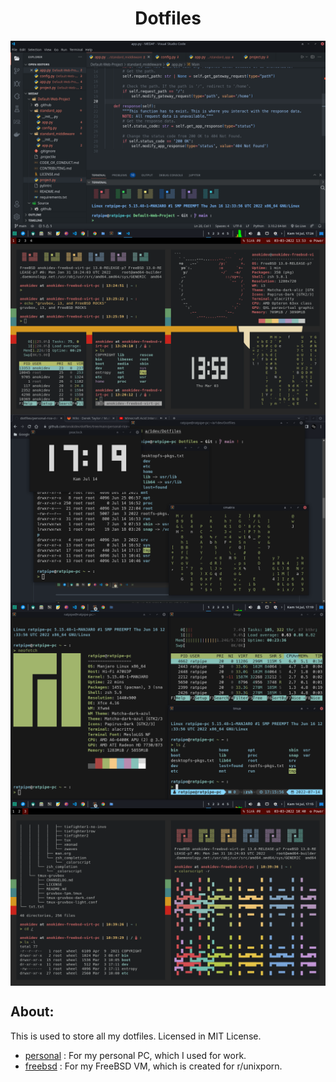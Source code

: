 <div style="display: flex; justify-content: center; flex-direction: column;" align="center">
		<h1>Dotfiles</h1>
		<img src="./personal/showcases/4.png"/>
		<img src="./freebsd/showcases/1.png"/>
		<img src="./personal/showcases/3.png"/>
		<img src="./personal/showcases/1.png"/>
		<img src="./freebsd/showcases/3.png/">
</div>

## About:

This is used to store all my dotfiles.
Licensed in MIT License.

- [personal](./personal/README.md) : For my personal PC, which I used for work.
- [freebsd](./freebsd/README.md) : For my FreeBSD VM, which is created for r/unixporn.
